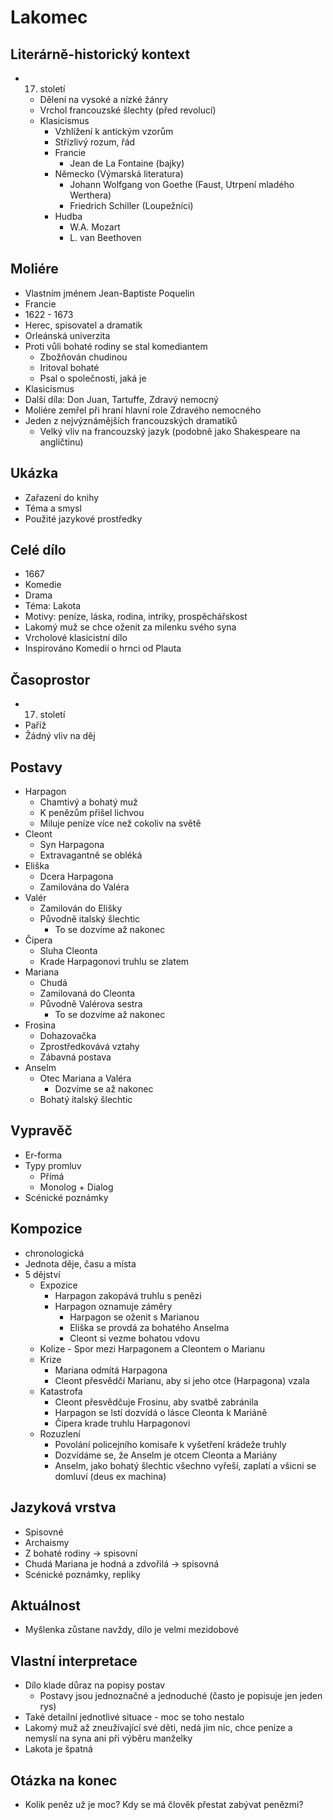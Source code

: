 # Lakomec

## Literárně-historický kontext
- 17. století
    - Dělení na vysoké a nízké žánry
    - Vrchol francouzské šlechty (před revolucí)
    - Klasicismus
        - Vzhlížení k antickým vzorům
        - Střízlivý rozum, řád
        - Francie
            - Jean de La Fontaine (bajky)
        - Německo (Výmarská literatura)
            - Johann Wolfgang von Goethe (Faust, Utrpení mladého Werthera)
            - Friedrich Schiller (Loupežníci)
        - Hudba
            - W.A. Mozart
            - L. van Beethoven

## Moliére
- Vlastním jménem Jean-Baptiste Poquelin
- Francie
- 1622 - 1673
- Herec, spisovatel a dramatik
- Orleánská univerzita
- Proti vůli bohaté rodiny se stal komediantem
    - Zbožňován chudinou
    - Iritoval bohaté
    - Psal o společnosti, jaká je
- Klasicismus
- Další díla: Don Juan, Tartuffe, Zdravý nemocný
- Moliére zemřel při hraní hlavní role Zdravého nemocného
- Jeden z nejvýznámějších francouzských dramatiků
    - Velký vliv na francouzský jazyk (podobně jako Shakespeare na angličtinu)

## Ukázka
- Zařazení do knihy
- Téma a smysl
- Použité jazykové prostředky

## Celé dílo
- 1667
- Komedie
- Drama
- Téma: Lakota
- Motivy: peníze, láska, rodina, intriky, prospěchářskost
- Lakomý muž se chce oženit za milenku svého syna
- Vrcholové klasicistní dílo
- Inspirováno Komedií o hrnci od Plauta


## Časoprostor
- 17. století
- Paříž
- Žádný vliv na děj

## Postavy
- Harpagon
    - Chamtivý a bohatý muž 
    - K penězům přišel lichvou
    - Miluje peníze více než cokoliv na světě
- Cleont
    - Syn Harpagona
    - Extravagantně se obléká
- Eliška
    - Dcera Harpagona
    - Zamilována do Valéra
- Valér
    - Zamilován do Elišky
    - Původně italský šlechtic
        - To se dozvíme až nakonec
- Čipera
    - Sluha Cleonta
    - Krade Harpagonovi truhlu se zlatem
- Mariana
    - Chudá
    - Zamilovaná do Cleonta
    - Původně Valérova sestra
        - To se dozvíme až nakonec
- Frosina
    - Dohazovačka
    - Zprostředkovává vztahy
    - Zábavná postava
- Anselm
    - Otec Mariana a Valéra
        - Dozvíme se až nakonec
    - Bohatý italský šlechtic


## Vypravěč
- Er-forma
- Typy promluv
    - Přímá
    - Monolog + Dialog
- Scénické poznámky

## Kompozice
- chronologická
- Jednota děje, času a místa
- 5 dějství
    - Expozice
        - Harpagon zakopává truhlu s penězi
        - Harpagon oznamuje záměry
            - Harpagon se oženit s Marianou
            - Eliška se provdá za bohatého Anselma
            - Cleont si vezme bohatou vdovu
    - Kolize 
          - Spor mezi Harpagonem a Cleontem o Marianu
    - Krize
        - Mariana odmítá Harpagona
        - Cleont přesvědčí Marianu, aby si jeho otce (Harpagona) vzala
    - Katastrofa
        - Cleont přesvědčuje Frosinu, aby svatbě zabránila
        - Harpagon se lstí dozvídá o lásce Cleonta k Mariáně
        - Čipera krade truhlu Harpagonovi
    - Rozuzlení
        - Povolání policejního komisaře k vyšetření krádeže truhly
        - Dozvídáme se, že Anselm je otcem Cleonta a Mariány
        - Anselm, jako bohatý šlechtic všechno vyřeší, zaplatí a všicni se domluví (deus ex machina)

## Jazyková vrstva
- Spisovné
- Archaismy
- Z bohaté rodiny -> spisovní
- Chudá Mariana je hodná a zdvořilá -> spisovná
- Scénické poznámky, repliky

## Aktuálnost
- Myšlenka zůstane navždy, dílo je velmi mezidobové

## Vlastní interpretace
- Dílo klade důraz na popisy postav
    - Postavy jsou jednoznačné a jednoduché (často je popisuje jen jeden rys) 
- Také detailní jednotlivé situace - moc se toho nestalo
- Lakomý muž až zneužívající své děti, nedá jim nic, chce peníze a nemyslí na syna ani při výběru manželky
- Lakota je špatná

## Otázka na konec
- Kolik peněz už je moc? Kdy se má člověk přestat zabývat penězmi?
